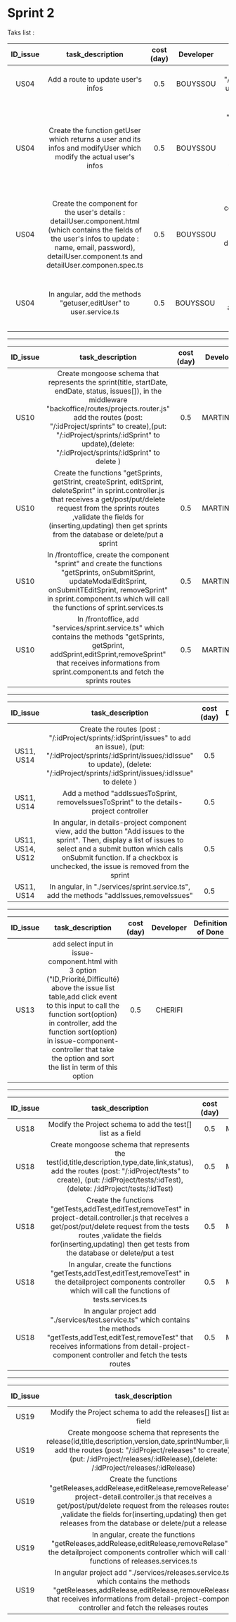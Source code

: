 # Sprint 2

Taks list :

| ID_issue | task_description | cost (day) | Developer | Definition of Done | Status | 
| :-: | :-: | :-: | :-: | :-: | :-: |
| US04 | Add a route to update user's infos | 0.5 | BOUYSSOU | Add the route (edit : "/users/:id") to update a user, in the middleware index.router.js. | TODO |
| US04 | Create the function getUser which returns a user and its infos and modifyUser which modify the actual user's infos | 0.5 | BOUYSSOU | Create the functions "getUser, modifyUser" in user.controller.js which receives a get/put request from the index routes ,validate the fields for (inserting,updating) then put/get a user in/from the database. |TODO |
| US04 | Create the component for the user's details : detailUser.component.html (which contains the fields of the user's infos to update : name, email, password), detailUser.component.ts and detailUser.componen.spec.ts | 0.5 | BOUYSSOU | In angular, create the component "detailUser" in the dashboard. Create the functions "getuser,editUser" in detailuser.component.ts which calls the functions of user.service.ts |  TODO |
| US04 | In angular, add the methods "getuser,editUser" to user.service.ts| 0.5 | BOUYSSOU | getUser return a user from a list of User, editUser changes the attributes of the user : name, email and password  | TODO |

----------------------------------------------------------------------------------------------------------------------

| ID_issue | task_description | cost (day) | Developer | Definition of Done |  Status |
| :-: | :-: | :-: | :-: | :-: | :-: |
| US10 | Create mongoose schema that represents the sprint(title, startDate, endDate, status, issues[]), in the middleware "backoffice/routes/projects.router.js" add the routes (post: "/:idProject/sprints" to create),(put: "/:idProject/sprints/:idSprint" to update),(delete: "/:idProject/sprints/:idSprint" to delete ) | 0.5 | MARTINEAU | | DONE |
| US10 | Create the functions "getSprints, getStrint, createSprint, editSprint, deleteSprint" in sprint.controller.js that receives a get/post/put/delete request from the sprints routes ,validate the fields for (inserting,updating) then get sprints from the database or delete/put a sprint | 0.5 | MARTINEAU | | DONE |  
| US10 | In /frontoffice, create the component "sprint" and create the functions "getSprints, onSubmitSprint, updateModalEditSprint, onSubmitTEditSprint, removeSprint" in sprint.component.ts which will call the functions of sprint.services.ts | 0.5 | MARTINEAU | | DONE |  
| US10 | In /frontoffice, add "services/sprint.service.ts" which contains the methods "getSprints, getSprint, addSprint,editSprint,removeSprint" that receives informations from sprint.component.ts and fetch the sprints routes | 0.5 | MARTINEAU | | DONE | 

----------------------------------------------------------------------------------------------------------------------

| ID_issue | task_description | cost (day) | Developer |  Definition of Done | Status |
| :-: | :-: | :-: | :-: | :-: | :-: |
| US11, US14 | Create the routes (post : "/:idProject/sprints/:idSprint/issues" to add an issue), (put: "/:idProject/sprints/:idSprint/issues/:idIssue" to update), (delete: "/:idProject/sprints/:idSprint/issues/:idIssue" to delete )| 0.5 | CHERIFI | |  DONE | 
| US11, US14 | Add a method "addIssuesToSprint, removeIssuesToSprint" to the details-project controller| 0.5 | CHERIFI | | DONE | 
| US11, US14, US12 | In angular, in details-project component view, add the button "Add issues to the sprint". Then, display a list of issues to select and a submit button which calls onSubmit function. If a checkbox is unchecked, the issue is removed from the sprint | 0.5 | CHERIFI | | DONE | 
| US11, US14 | In angular, in "./services/sprint.service.ts", add the methods "addIssues,removeIssues"| 0.5 | CHERIFI | | DONE | 

----------------------------------------------------------------------------------------------------------------------

| ID_issue | task_description | cost (day) | Developer |  Definition of Done | Status |
| :-: | :-: | :-: | :-: | :-: | :-: |
| US13 | add select input in issue-component.html with 3 option ("ID,Priorité,Difficulté) above the issue list table,add click event to this input to call the function sort(option) in controller, add the function sort(option) in issue-component-controller that take the option and sort the list in term of this option | 0.5  | CHERIFI | | DONE | 

----------------------------------------------------------------------------------------------------------------------

| ID_issue | task_description | cost (day) | Developer |  Definition of Done | Status |
| :-: | :-: | :-: | :-: | :-: | :-: |
| US18 | Modify the Project schema to add the test[] list as a field | 0.5 | MARTINEAU | | DONE | 
| US18 | Create mongoose schema that represents the test(id,title,description,type,date,link,status), add the routes (post: "/:idProject/tests" to create), (put: /:idProject/tests/:idTest),(delete: /:idProject/tests/:idTest)| 0.5 | MARTINEAU | | DONE | 
| US18 | Create the functions "getTests,addTest,editTest,removeTest" in project-detail.controller.js that receives a get/post/put/delete request from the tests routes ,validate the fields for(inserting,updating) then get tests from the database or delete/put a test| 0.5 | MARTINEAU | | DONE | 
| US18 | In angular, create the functions "getTests,addTest,editTest,removeTest" in the detailproject components controller which will call the functions of tests.services.ts | 0.5 | MARTINEAU | | DONE | 
| US18 | In angular project add "./services/test.service.ts" which contains the methods "getTests,addTest,editTest,removeTest" that receives informations from detail-project-component controller and fetch the tests routes| 0.5 | MARITNEAU | | DONE | 
----------------------------------------------------------------------------------------------------------------------

| ID_issue | task_description | cost (day) | Developer |  Definition of Done | Status |
| :-: | :-: | :-: | :-: | :-: | :-: |
| US19 | Modify the Project schema to add the releases[] list as a field | 0.5 | | | TODO | 
| US19 | Create mongoose schema that represents the release(id,title,description,version,date,sprintNumber,link), add the routes (post: "/:idProject/releases" to create), (put: /:idProject/releases/:idRelease),(delete: /:idProject/releases/:idRelease)| 0.5 | | | TODO | 
| US19 | Create the functions "getReleases,addRelease,editRelease,removeRelease" in project-detail.controller.js that receives a get/post/put/delete request from the releases routes ,validate the fields for(inserting,updating) then get releases from the database or delete/put a release| 0.5 | | | TODO | 
| US19 | In angular, create the functions "getReleases,addRelease,editRelease,removeRelase" in the detailproject components controller which will call the functions of releases.services.ts | 0.5 | | | TODO | 
| US19 | In angular project add "./services/releases.service.ts" which contains the methods "getReleases,addRelease,editRelease,removeRelease" that receives informations from detail-project-component controller and fetch the releases routes| 0.5 | | | TODO | 
